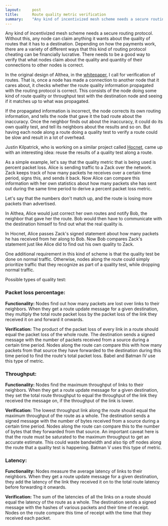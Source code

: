 ```yaml
---
layout:     post
title:      Route quality metric verification
summary:    "Any kind of incentivized mesh scheme needs a secure routing protocol. Without this, any node can claim anything it wants about the quality of routes that it has to a destination. Depending on how the payments work, there are a variety of different ways that this kind of routing protocol cheating can be financially lucrative. There needs to be a good way to verify that what nodes claim about the quality and quantity of their connections to other nodes is correct."
---
```


Any kind of incentivized mesh scheme needs a secure routing protocol. Without this, any node can claim anything it wants about the quality of routes that it has to a destination. Depending on how the payments work, there are a variety of different ways that this kind of routing protocol cheating can be financially lucrative. There needs to be a good way to verify that what nodes claim about the quality and quantity of their connections to other nodes is correct.

In the original design of Althea, in the [whitepaper](http://altheamesh.com/blog/althea-paper/), I call for verification of routes. That is, once a node has made a connection to another node that it cares about, it checks whether the route quality information propagated with the routing protocol is correct. This consists of the node doing some kind of route quality or throughput test with the destination node and seeing if it matches up to what was propagated.

If the propagated information is incorrect, the node corrects its own routing information, and tells the node that gave it the bad route about the inaccuracy. Once the neighbor finds out about the inaccuracy, it could do its own quality test, and tell its neighbors about the results and so on. But having each node along a route doing a quality test to verify a route could be slow and result in a lot of overhead.

Justin Kilpatrick, who is working on a similar project called [Hocnet](https://www.reddit.com/r/hocnet/), came up with an interesting idea: reuse the results of a quality test along a route.

As a simple example, let's say that the quality metric that is being used is percent packet loss. Alice is sending traffic to a Zack over the network. Zack keeps track of how many packets he receives over a certain time period, signs this, and sends it back. Now Alice can compare this information with her own statistics about how many packets she has sent out during the same time period to derive a percent packet loss metric.

Let's say that the numbers don't match up, and the route is losing more packets than advertised. 

In Althea, Alice would just correct her own routes and notify Bob, the neighbor that gave her the route. Bob would then have to communicate with the destination himself to find out what the real quality is.

In Hocnet, Alice passes Zack's signed statement about how many packets he has received from her along to Bob. Now Bob compares Zack's statement just like Alice did to find out his own quality to Zack.

One additional requirement in this kind of scheme is that the quality test be done on normal traffic. Otherwise, nodes along the route could simply prioritize traffic that they recognize as part of a quality test, while dropping normal traffic.

Possible types of quality test:

### Packet loss percentage:

**Functionality:** Nodes find out how many packets are lost over links to their neighbors. When they get a route update message for a given destination, they multiply the total route packet loss by the packet loss of the link they received it on and forward it onwards.

**Verification:** The product of the packet loss of every link in a route should equal the packet loss of the whole route. The destination sends a signed message with the number of packets received from a source during a certain time period. Nodes along the route can compare this with how many packets from that source they have forwarded to the destination during this time period to find the route's total packet loss. Babel and Batman IV use this type of metric.

### Throughput:

**Functionality:** Nodes find the maximum throughput of links to their neighbors. When they get a route update message for a given destination, they set the total route throughput to equal the throughput of the link they received the message on, if the throughput of the link is lower.

**Verification:** The lowest throughput link along the route should equal the maximum throughput of the route as a whole. The destination sends a signed message with the number of bytes received from a source during a certain time period. Nodes along the route can compare this to the number of bytes that they forwarded from that source. An important caveat here is that the route must be saturated to the maximum throughput to get an accurate estimate. This could waste bandwidth and also tip off nodes along the route that a quality test is happening. Batman V uses this type of metric.

### Latency:

**Functionality:** Nodes measure the average latency of links to their neighbors. When they get a route update message for a given destination, they add the latency of the link they received it on to the total route latency before forwarding it onwards.

**Verification:** The sum of the latencies of all the links on a route should equal the latency of the route as a whole. The destination sends a signed message with the hashes of various packets and their time of receipt. Nodes on the route compare this time of receipt with the time that they received each packet.
